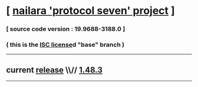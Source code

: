 
# [ [nailara 'protocol seven' project](http://src.nailara.net/) ]

### [ source code version : 19.9688-3188.0 ]

### ( this is the [ISC license](license)d "base" branch )
---
## current [release](https://github.com/anotherlink/nailara/releases) \\\\// [1.48.3](https://github.com/anotherlink/nailara/releases/tag/1.48.3)
---
